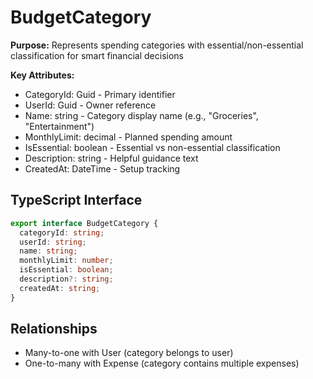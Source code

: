 # BudgetCategory

**Purpose:** Represents spending categories with essential/non-essential classification for smart financial decisions

**Key Attributes:**
- CategoryId: Guid - Primary identifier
- UserId: Guid - Owner reference
- Name: string - Category display name (e.g., "Groceries", "Entertainment")
- MonthlyLimit: decimal - Planned spending amount
- IsEssential: boolean - Essential vs non-essential classification
- Description: string - Helpful guidance text
- CreatedAt: DateTime - Setup tracking

## TypeScript Interface

```typescript
export interface BudgetCategory {
  categoryId: string;
  userId: string;
  name: string;
  monthlyLimit: number;
  isEssential: boolean;
  description?: string;
  createdAt: string;
}
```

## Relationships

- Many-to-one with User (category belongs to user)
- One-to-many with Expense (category contains multiple expenses)
